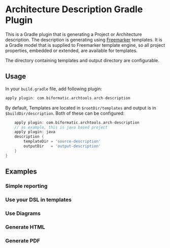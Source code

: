 Architecture Description Gradle Plugin
======================================

This is a Gradle plugin that is generating a Project or Architecture description.
The description is generating using [Freemarker](http://freemarker.org) templates.
It is a Gradle model that is supplied to Freemarker template engine, so all project
properties, embedded or extended, are available for templates.

The directory containing templates and output directory are configurable.


## Usage 

In your ```build.gradle``` file, add following plugin:

``` groovy
apply plugin: com.biformatic.archtools.arch-description
```

By default, Templates are located in ```$rootDir/templates``` and output is in
```$buildDir/description```. Both of these can be configured:

``` groovy
    apply plugin: com.biformatic.archtools.arch-description
    // as example, this is java based project
    apply plugin: java
    description {
        templateDir = 'source-description'
        outputDir   = 'output-description'    
    }
}
```
## Examples

### Simple reporting

### Use your DSL in templates

### Use Diagrams

### Generate HTML

### Generate PDF